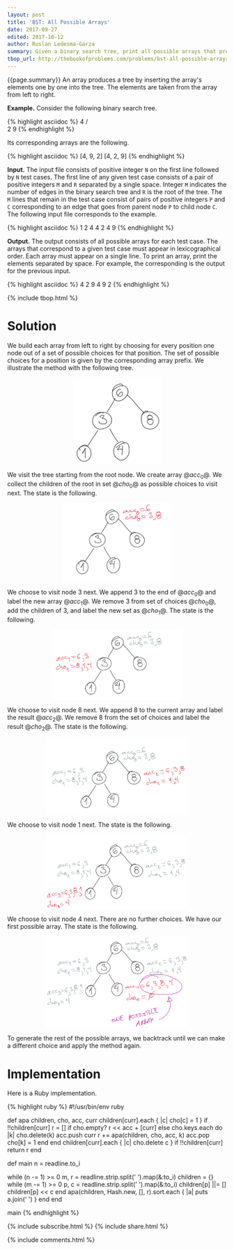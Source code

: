 ```yaml
---
layout: post
title: 'BST: All Possible Arrays'
date: 2017-09-27
edited: 2017-10-12
author: Ruslan Ledesma-Garza
summary: Given a binary search tree, print all possible arrays that produce the tree.
tbop_url: http://thebookofproblems.com/problems/bst-all-possible-arrays
---
```


{{page.summary}}
An array produces a tree by inserting the array's elements one
by one into the tree.  The elements are taken from the array from left
to right.

**Example.**
Consider the following binary search tree.

{% highlight asciidoc %}
   4
  / \
 2   9
{% endhighlight %}

Its corresponding arrays are the following.

{% highlight asciidoc %}
[4, 9, 2]
[4, 2, 9]
{% endhighlight %}

**Input.**
The input file consists of positive integer `N` on the first line followed by `N` test cases.  The first line of any given test case consists of a pair of positive integers `M` and `R` separated by a single space.  Integer `M` indicates the number of edges in the binary search tree and `R` is the root of the tree.  The `M` lines that remain in the test case consist of pairs of positive integers `P` and `C` corresponding to an edge that goes from parent node `P` to child node `C`.  The following input file corresponds to the example.

{% highlight asciidoc %}
1
2 4
4 2
4 9
{% endhighlight %}

**Output.**
The output consists of all possible arrays for each test case.  The arrays that correspond to a given test case must appear in lexicographical order.  Each array must appear on a single line.  To print an array, print the elements separated by space.  For example, the corresponding is the output for the previous input.

{% highlight asciidoc %}
4 2 9
4 9 2
{% endhighlight %}

{% include tbop.html %}

# Solution

We build each array from left to right by choosing for every position
one node out of a set of possible choices for that position.  The set
of possible choices for a position is given by the corresponding array
prefix.  We illustrate the method with the following tree.

<img src="/assets/2017.09.27.example.png" style="width: 40%; display: block; margin-left: auto;
margin-right: auto;">

We visit the tree starting from the root node.  We create array
$@acc_0@$.  We collect the children of the root in set $@cho_0@$ as
possible choices to visit next.  The state is the following.

<img src="/assets/2017.09.27.step-0.png" style="width: 50%; display: block; margin-left: auto;
margin-right: auto;">

We choose to visit node 3 next.  We append 3 to the end of $@acc_0@$
and label the new array $@acc_1@$.  We remove 3 from set of
choices $@cho_0@$, add the children of 3, and label the new set as
$@cho_1@$.  The state is the following.

<img src="/assets/2017.09.27.step-1.png" style="width: 60%; display: block; margin-left: auto;
margin-right: auto;">

We choose to visit node 8 next.  We append 8 to the current array and
label the result $@acc_2@$.  We remove 8 from the set of choices and
label the result $@cho_2@$.  The state is the following.

<img src="/assets/2017.09.27.step-2.png" style="width: 65%; display: block; margin-left: auto;
margin-right: auto;">

We choose to visit node 1 next.  The state is the following.

<img src="/assets/2017.09.27.step-3.png" style="width: 65%; display: block; margin-left: auto;
margin-right: auto;">

We choose to visit node 4 next.  There are no further choices.  We
have our first possible array.  The state is the following.

<img src="/assets/2017.09.27.step-4.png" style="width: 65%; display: block; margin-left: auto;
margin-right: auto;">

To generate the rest of the possible arrays, we backtrack until we can
make a different choice and apply the method again.

# Implementation

Here is a Ruby implementation.

{% highlight ruby %}
#!/usr/bin/env ruby

def apa children, cho, acc, curr
  children[curr].each { |c| cho[c] = 1 } if !!children[curr]
  r = []
  if cho.empty?
    r << acc + [curr]
  else
    cho.keys.each do |k|
      cho.delete(k)
      acc.push curr
      r += apa(children, cho, acc, k)
      acc.pop
      cho[k] = 1
    end
  end
  children[curr].each { |c| cho.delete c } if !!children[curr]
  return r
end
        

def main
  n = readline.to_i

  while (n -= 1) >= 0
    m, r = readline.strip.split(' ').map(&:to_i)
    children = {}
    while (m -= 1) >= 0
      p, c = readline.strip.split(' ').map(&:to_i)
      children[p] ||= []
      children[p] << c
    end
    apa(children, Hash.new, [], r).sort.each { |a| puts a.join(' ') }
  end
end

main
{% endhighlight %}

{% include subscribe.html %}
{% include share.html %}

{% include comments.html %}
